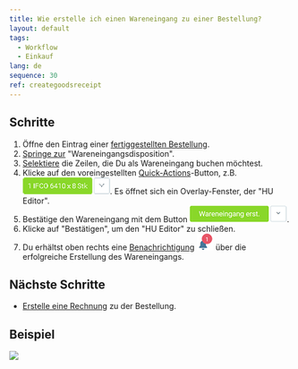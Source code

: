 ```yaml
---
title: Wie erstelle ich einen Wareneingang zu einer Bestellung?
layout: default
tags:
  - Workflow
  - Einkauf
lang: de
sequence: 30
ref: creategoodsreceipt
---
```


## Schritte
1. Öffne den Eintrag einer [fertiggestellten Bestellung](Bestellung_erfassen).
1. [Springe zur](SpringezuBelegen) "Wareneingangsdisposition".
1. [Selektiere](AuswahlBelege) die Zeilen, die Du als Wareneingang buchen möchtest.
1. Klicke auf den voreingestellten [Quick-Actions](AktionStarten)-Button, z.B. ![](assets/Zu_Bestellung_Wareneingang_erstellen-99aab.png). Es öffnet sich ein Overlay-Fenster, der "HU Editor".
1. Bestätige den Wareneingang mit dem Button ![](assets/Zu_Bestellung_Wareneingang_erstellen-3191c.png).
1. Klicke auf "Bestätigen", um den "HU Editor" zu schließen.
1. Du erhältst oben rechts eine [Benachrichtigung](Benachrichtigungsarten) ![](assets/NotificationBell_WebUI.png) über die erfolgreiche Erstellung des Wareneingangs.

## Nächste Schritte
- [Erstelle eine Rechnung](Zu_Bestellung_Eingangsrechnung_erstellen) zu der Bestellung.

## Beispiel
![](assets/Zu_Bestellung_Wareneingang_erstellen_walkthrough.gif)
